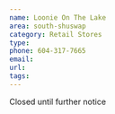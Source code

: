 ```yaml
---
name: Loonie On The Lake
area: south-shuswap
category: Retail Stores
type: 
phone: 604-317-7665
email: 
url: 
tags:
---
```


Closed until further notice